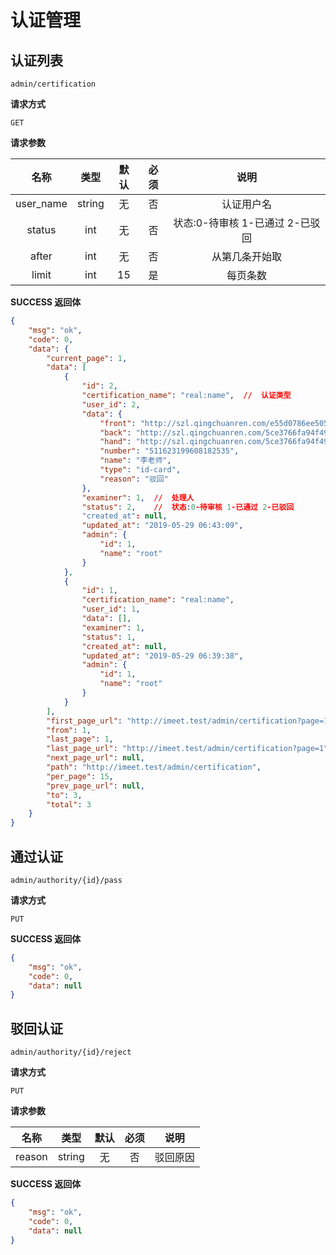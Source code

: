 # 认证管理

## 认证列表

`admin/certification`

**请求方式**

`GET`

**请求参数**

|  名称  |  类型  | 默认 | 必须 |         说明         |
| :----: | :----: | :--: | :--: | :------------------: |
|  user_name  | string |  无  |  否  |            认证用户名                    |
|  status     |  int   |  无  |  否  |       状态:0-待审核 1-已通过 2-已驳回      |
|  after      |  int   |  无  |  否  |            从第几条开始取                 |
|  limit      |  int   |  15  |  是  |             每页条数                     |

**SUCCESS 返回体**

```json
{
    "msg": "ok",
    "code": 0,
    "data": {
        "current_page": 1,
        "data": [
            {
                "id": 2,
                "certification_name": "real:name",  //  认证类型
                "user_id": 2,
                "data": {
                    "front": "http://szl.qingchuanren.com/e55d0786ee505be16f1ec473f7f6ee86.jpeg", // 身份证正面
                    "back": "http://szl.qingchuanren.com/5ce3766fa94f49bd9a3b0e87401e869e.jpeg", //身份证背面
                    "hand": "http://szl.qingchuanren.com/5ce3766fa94f49bd9a3b0e87401e869e.jpeg", // 手持
                    "number": "511623199608182535",
                    "name": "李老师",
                    "type": "id-card",
                    "reason": "驳回"
                },
                "examiner": 1,  //  处理人
                "status": 2,    //  状态:0-待审核 1-已通过 2-已驳回
                "created_at": null,
                "updated_at": "2019-05-29 06:43:09",
                "admin": {
                    "id": 1,
                    "name": "root"
                }
            },
            {
                "id": 1,
                "certification_name": "real:name",
                "user_id": 1,
                "data": [],
                "examiner": 1,
                "status": 1,
                "created_at": null,
                "updated_at": "2019-05-29 06:39:38",
                "admin": {
                    "id": 1,
                    "name": "root"
                }
            }
        ],
        "first_page_url": "http://imeet.test/admin/certification?page=1",
        "from": 1,
        "last_page": 1,
        "last_page_url": "http://imeet.test/admin/certification?page=1",
        "next_page_url": null,
        "path": "http://imeet.test/admin/certification",
        "per_page": 15,
        "prev_page_url": null,
        "to": 3,
        "total": 3
    }
}
```


## 通过认证

`admin/authority/{id}/pass`

**请求方式**

`PUT`


**SUCCESS 返回体**

```json
{
    "msg": "ok",
    "code": 0,
    "data": null
}
```

## 驳回认证

`admin/authority/{id}/reject`

**请求方式**

`PUT`

**请求参数**

|  名称  |  类型  | 默认 | 必须 |         说明         |
| :----: | :----: | :--: | :--: | :------------------: |
|  reason  | string |  无  |  否  |        驳回原因                            |


**SUCCESS 返回体**

```json
{
    "msg": "ok",
    "code": 0,
    "data": null
}
```
